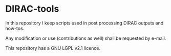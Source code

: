# DIRAC-tools

In this repository I keep scripts used in post processing DIRAC outputs and how-tos.

Any modification or use (contributions as well) shall be requested by e-mail.

This repository has a GNU LGPL v2.1 licence.
